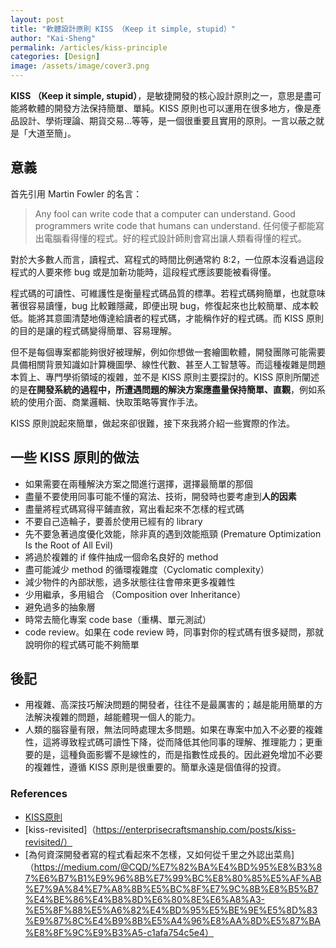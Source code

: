 ```yaml
---
layout: post
title: "軟體設計原則 KISS （Keep it simple, stupid）"
author: "Kai-Sheng"
permalink: /articles/kiss-principle
categories: [Design]
image: /assets/image/cover3.png
--- 
```


**KISS （Keep it simple, stupid）**，是敏捷開發的核心設計原則之一，意思是盡可能將軟體的開發方法保持簡單、單純。KISS 原則也可以運用在很多地方，像是產品設計、學術理論、期貨交易...等等，是一個很重要且實用的原則。一言以蔽之就是「大道至簡」。

## **意義**
首先引用 Martin Fowler 的名言：
> Any fool can write code that a computer can understand. Good programmers write code that humans can understand.
> 任何傻子都能寫出電腦看得懂的程式。好的程式設計師則會寫出讓人類看得懂的程式。

對於大多數人而言，讀程式、寫程式的時間比例通常約 8:2，一位原本沒看過這段程式的人要來修 bug 或是加新功能時，這段程式應該要能被看得懂。

程式碼的可讀性、可維護性是衡量程式碼品質的標準。若程式碼夠簡單，也就意味著很容易讀懂，bug 比較難隱藏，即便出現 bug，修復起來也比較簡單、成本較低。能將其意圖清楚地傳達給讀者的程式碼，才能稱作好的程式碼。而 KISS 原則的目的是讓的程式碼變得簡單、容易理解。

但不是每個專案都能夠很好被理解，例如你想做一套繪圖軟體，開發團隊可能需要具備相關背景知識如計算機圖學、線性代數、甚至人工智慧等。而這種複雜是問題本質上、專門學術領域的複雜，並不是 KISS 原則主要探討的。KISS 原則所闡述的是**在開發系統的過程中，所遭遇問題的解決方案應盡量保持簡單、直觀**，例如系統的使用介面、商業邏輯、快取策略等實作手法。

KISS 原則說起來簡單，做起來卻很難，接下來我將介紹一些實際的作法。

## **一些 KISS 原則的做法**
- 如果需要在兩種解決方案之間進行選擇，選擇最簡單的那個
- 盡量不要使用同事可能不懂的寫法、技術，開發時也要考慮到**人的因素**
- 盡量將程式碼寫得平鋪直敘，寫出看起來不怎樣的程式碼
- 不要自己造輪子，要善於使用已經有的 library
- 先不要急著過度優化效能，除非真的遇到效能瓶頸 (Premature Optimization Is the Root of All Evil)
- 將過於複雜的 if 條件抽成一個命名良好的 method
- 盡可能減少 method 的循環複雜度（Cyclomatic complexity）
- 減少物件的內部狀態，過多狀態往往會帶來更多複雜性
- 少用繼承，多用組合 （Composition over Inheritance）
- 避免過多的抽象層
- 時常去簡化專案 code base（重構、單元測試）
- code review。如果在 code review 時，同事對你的程式碼有很多疑問，那就說明你的程式碼可能不夠簡單

## **後記**
- 用複雜、高深技巧解決問題的開發者，往往不是最厲害的；越是能用簡單的方法解決複雜的問題，越能體現一個人的能力。
- 人類的腦容量有限，無法同時處理太多問題。如果在專案中加入不必要的複雜性，這將導致程式碼可讀性下降，從而降低其他同事的理解、推理能力；更重要的是，這種負面影響不是線性的，而是指數性成長的。因此避免增加不必要的複雜性，遵循 KISS 原則是很重要的。簡單永遠是個值得的投資。

### **References**
- [KISS原則](https://zh.wikipedia.org/zh-tw/KISS%E5%8E%9F%E5%88%99)
- [kiss-revisited]（https://enterprisecraftsmanship.com/posts/kiss-revisited/）
- [為何資深開發者寫的程式看起來不怎樣，又如何從千里之外認出菜鳥]（https://medium.com/@CQD/%E7%82%BA%E4%BD%95%E8%B3%87%E6%B7%B1%E9%96%8B%E7%99%BC%E8%80%85%E5%AF%AB%E7%9A%84%E7%A8%8B%E5%BC%8F%E7%9C%8B%E8%B5%B7%E4%BE%86%E4%B8%8D%E6%80%8E%E6%A8%A3-%E5%8F%88%E5%A6%82%E4%BD%95%E5%BE%9E%E5%8D%83%E9%87%8C%E4%B9%8B%E5%A4%96%E8%AA%8D%E5%87%BA%E8%8F%9C%E9%B3%A5-c1afa754c5e4）
 